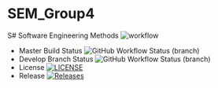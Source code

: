 # SEM_Group4

S# Software Engineering Methods
![workflow](https://github.com/DarryanM/SEM_Group4/actions/workflows/main.yml/badge.svg)
* Master Build Status ![GitHub Workflow Status (branch)](https://img.shields.io/github/actions/workflow/status/DarryanM/SEM_Group4/main.yml?branch=master)
* Develop Branch Status ![GitHub Workflow Status (branch)](https://img.shields.io/github/actions/workflow/status/DarryanM/SEM_Group4/main.yml?branch=develop)
* License [![LICENSE](https://img.shields.io/github/license/DarryanM/SEM_Group4.svg?style=flat-square)](https://github.com/DarryanM/SEM_Group4/blob/master/LICENSE)
* Release [![Releases](https://img.shields.io/github/release/DarryanM/SEM_Group4/all.svg?style=flat-square)](https://github.com/DarryanM/SEM_Group4/releases)